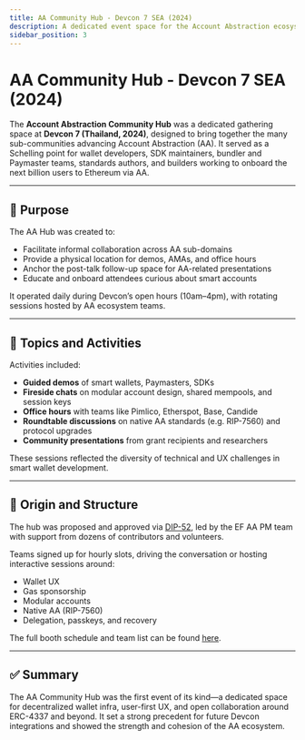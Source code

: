 ```yaml
---
title: AA Community Hub - Devcon 7 SEA (2024)
description: A dedicated event space for the Account Abstraction ecosystem, held at Devcon 7 in Southeast Asia.
sidebar_position: 3
---
```


# AA Community Hub - Devcon 7 SEA (2024)

The **Account Abstraction Community Hub** was a dedicated gathering space at **Devcon 7 (Thailand, 2024)**, designed to bring together the many sub-communities advancing Account Abstraction (AA). It served as a Schelling point for wallet developers, SDK maintainers, bundler and Paymaster teams, standards authors, and builders working to onboard the next billion users to Ethereum via AA.

---

## 🎯 Purpose

The AA Hub was created to:
- Facilitate informal collaboration across AA sub-domains
- Provide a physical location for demos, AMAs, and office hours
- Anchor the post-talk follow-up space for AA-related presentations
- Educate and onboard attendees curious about smart accounts

It operated daily during Devcon’s open hours (10am–4pm), with rotating sessions hosted by AA ecosystem teams.

---

## 🧠 Topics and Activities

Activities included:
- **Guided demos** of smart wallets, Paymasters, SDKs
- **Fireside chats** on modular account design, shared mempools, and session keys
- **Office hours** with teams like Pimlico, Etherspot, Base, Candide
- **Roundtable discussions** on native AA standards (e.g. RIP-7560) and protocol upgrades
- **Community presentations** from grant recipients and researchers

These sessions reflected the diversity of technical and UX challenges in smart wallet development.

---

## 🔗 Origin and Structure

The hub was proposed and approved via [DIP-52](https://forum.devcon.org/t/sea-community-hub-proposal-account-abstraction-hub/3837), led by the EF AA PM team with support from dozens of contributors and volunteers.

Teams signed up for hourly slots, driving the conversation or hosting interactive sessions around:
- Wallet UX
- Gas sponsorship
- Modular accounts
- Native AA (RIP-7560)
- Delegation, passkeys, and recovery

The full booth schedule and team list can be found [here](https://aa-hub.erc4337.io/).

---

## ✅ Summary

The AA Community Hub was the first event of its kind—a dedicated space for decentralized wallet infra, user-first UX, and open collaboration around ERC-4337 and beyond. It set a strong precedent for future Devcon integrations and showed the strength and cohesion of the AA ecosystem.
